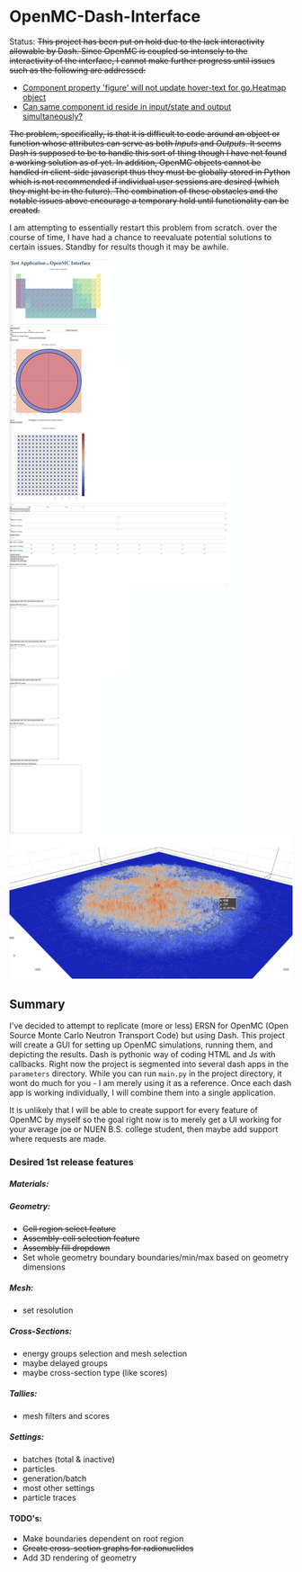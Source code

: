 # OpenMC-Dash-Interface
Status: ~~This project has been put on hold due to the lack interactivity allowable by Dash. Since OpenMC is coupled so 
intensely to the interactivity of the interface, I cannot make further progress until issues such as the following are 
addressed:~~

- [Component property 'figure' will not update hover-text for go.Heatmap object](https://github.com/plotly/dash/issues/235) 
- [Can same component id reside in input/state and output simultaneously?](https://community.plot.ly/t/can-same-component-id-reside-in-input-state-and-output-simultaneously/9125/14) 

~~The problem, specifically, is that it is difficult to code around an object or function whose attributes can serve as both 
*Inputs* and *Outputs*. It seems Dash is supposed to be to handle this sort of thing though I have not found a working 
solution as of yet. In addition, OpenMC objects cannot be handled in client-side javascript thus they must be globally stored
in Python which is not recommended if individual user sessions are desired (which they might be in the future). The 
combination of these obstacles and the notable issues above encourage a temporary hold until functionality can be created.~~ 

I am attempting to essentially restart this problem from scratch. over the course of time, I have had a chance to reevaluate
potential solutions to certain issues. Standby for results though it may be awhile. 

![alt text](outputs/Demo.png)
![alt text](outputs/Score.png)


## Summary
I've decided to attempt to replicate (more or less) 
ERSN for OpenMC (Open Source Monte Carlo Neutron Transport Code) but using Dash. This project will create a GUI for 
setting up OpenMC simulations, running them, and depicting the results. Dash is pythonic way of coding HTML and Js with 
callbacks. Right now the project is segmented into several dash apps in the `parameters` directory. While you can run 
`main.py` in the project directory, it wont do much for you - I am merely using it as a reference. Once each dash app is 
working individually, I will combine them into a single application. 

It is unlikely that I will be able to create support for every feature of OpenMC by myself so the goal right now is to 
merely get a UI working for your average joe or NUEN B.S. college student, then maybe add support where requests 
are made. 

### Desired 1st release features
##### Materials:
##### Geometry:
- ~~Cell region select feature~~
- ~~Assembly-cell selection feature~~
- ~~Assembly fill dropdown~~
- Set whole geometry boundary boundaries/min/max based on geometry dimensions
##### Mesh:
- set resolution
##### Cross-Sections:
- energy groups selection and mesh selection
- maybe delayed groups
- maybe cross-section type (like scores)
##### Tallies:
- mesh filters and scores
##### Settings:
- batches (total & inactive)
- particles
- generation/batch
- most other settings
- particle traces

#### TODO's:
- Make boundaries dependent on root region
- ~~Create cross-section graphs for radionuclides~~
- Add 3D rendering of geometry

